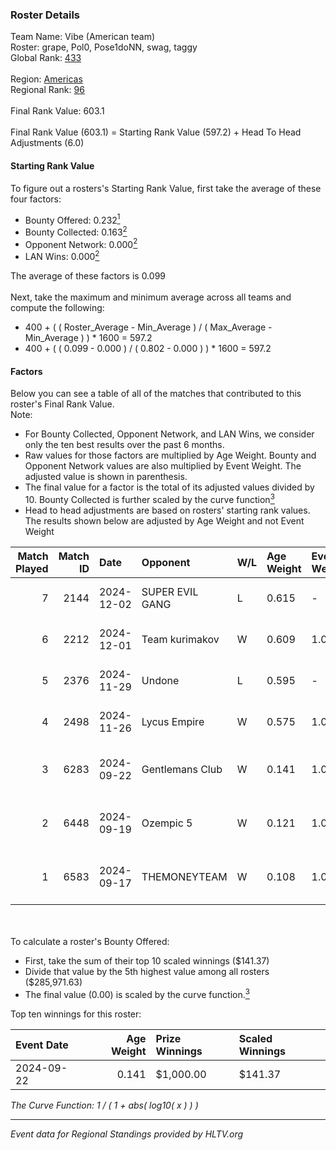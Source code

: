 ### Roster Details<br />
Team Name: Vibe (American team)<br />
Roster: grape, Pol0, Pose1doNN, swag, taggy<br />
Global Rank: [433](../../standings_global_2025_02_28.md)<br />
<br />
Region: [Americas]( ../../standings_americas_2025_02_28.md)<br />
Regional Rank: [96]( ../../standings_americas_2025_02_28.md)<br />
<br />
Final Rank Value:  603.1<br />
<br />
Final Rank Value (603.1) = Starting Rank Value (597.2) + Head To Head Adjustments (6.0)<br />

#### Starting Rank Value<br />
To figure out a rosters's Starting Rank Value, first take the average of these four factors:<br />
- Bounty Offered: 0.232[<sup>1</sup>](#table2)
- Bounty Collected: 0.163[<sup>2</sup>](#table1)
- Opponent Network: 0.000[<sup>2</sup>](#table1)
- LAN Wins: 0.000[<sup>2</sup>](#table1)

The average of these factors is 0.099<br />
<br />
Next, take the maximum and minimum average across all teams and compute the following:<br />
- 400 + ( ( Roster_Average - Min_Average ) / ( Max_Average - Min_Average ) ) * 1600 = 597.2
- 400 + ( ( 0.099 - 0.000 ) / ( 0.802 - 0.000 ) ) * 1600 = 597.2


#### Factors<br />
Below you can see a table of all of the matches that contributed to this roster's Final Rank Value.<br />
Note:<br />

- For Bounty Collected, Opponent Network, and LAN Wins, we consider only the ten best results over the past 6 months.
- Raw values for those factors are multiplied by Age Weight. Bounty and Opponent Network values are also multiplied by Event Weight. The adjusted value is shown in parenthesis.
- The final value for a factor is the total of its adjusted values divided by 10. Bounty Collected is further scaled by the curve function[<sup>3</sup>](#curveFunction)
- Head to head adjustments are based on rosters' starting rank values. The results shown below are adjusted by Age Weight and not Event Weight
<span id="table1"></span><br />


| Match Played | Match ID | Date       | Opponent        | W/L | Age Weight | Event Weight | Bounty Collected | Opponent Network | LAN Wins  | H2H Adj. | Roster                              |
| -: | -: | :- | :- | :- | :- | :- | :- | :- | :- | -: | :- |
|            7 |     2144 | 2024-12-02 | SUPER EVIL GANG | L   | 0.615      | -            | -                | -                | -         |    -4.75 | grape, Pol0, Pose1doNN, swag, taggy |
|            6 |     2212 | 2024-12-01 | Team kurimakov  | W   | 0.609      | 1.000        | 0.000 (0.000)    | 0.000 (0.000)    | 0 (0.000) |     4.54 | grape, Pol0, Pose1doNN, swag, taggy |
|            5 |     2376 | 2024-11-29 | Undone          | L   | 0.595      | -            | -                | -                | -         |    -3.39 | grape, Pol0, Pose1doNN, swag, taggy |
|            4 |     2498 | 2024-11-26 | Lycus Empire    | W   | 0.575      | 1.000        | 0.000 (0.000)    | 0.000 (0.000)    | 0 (0.000) |     4.36 | grape, Pol0, Pose1doNN, swag, taggy |
|            3 |     6283 | 2024-09-22 | Gentlemans Club | W   | 0.141      | 1.000        | 0.000 (0.000)    | 0.011 (0.002)    | 0 (0.000) |     2.16 | blend, grape, Pol0, Skadoodle, swag |
|            2 |     6448 | 2024-09-19 | Ozempic 5       | W   | 0.121      | 1.000        | 0.000 (0.000)    | 0.005 (0.001)    | 0 (0.000) |     1.80 | blend, grape, Pol0, Skadoodle, swag |
|            1 |     6583 | 2024-09-17 | THEMONEYTEAM    | W   | 0.108      | 1.000        | 0.000 (0.000)    | 0.000 (0.000)    | 0 (0.000) |     1.24 | blend, grape, Pol0, Skadoodle, swag |

<br />
<span id="table2"></span><br />
To calculate a roster's Bounty Offered:<br />

- First, take the sum of their top 10 scaled winnings ($141.37)
- Divide that value by the 5th highest value among all rosters ($285,971.63)
- The final value (0.00) is scaled by the curve function.[<sup>3</sup>](#curveFunction)

Top ten winnings for this roster:<br />

| Event Date | Age Weight | Prize Winnings | Scaled Winnings |
| :- | -: | :- | :- |
| 2024-09-22 |      0.141 | $1,000.00      | $141.37         |


<span id="curveFunction"></span>_The Curve Function: 1 / ( 1 + abs( log10( x ) ) )_<br />

---
_Event data for Regional Standings provided by HLTV.org_<br />
